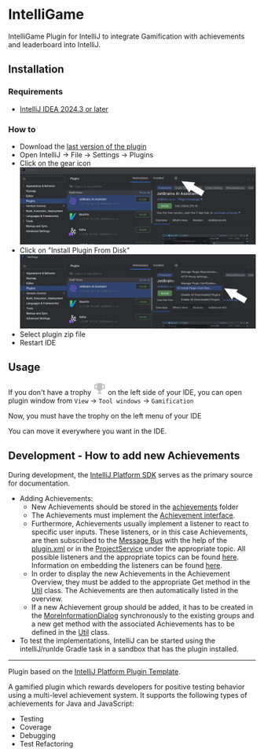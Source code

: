 # IntelliGame
IntelliGame Plugin for IntelliJ to integrate Gamification with achievements and leaderboard into IntelliJ.


## Installation
### Requirements
- [IntelliJ IDEA 2024.3 or later](https://www.jetbrains.com/idea/download)
### How to
- Download the [last version of the plugin](https://github.com/ThibBer/IntelliGame/tags)
- Open IntelliJ -> File -> Settings -> Plugins
- Click on the gear icon 
![cog-wheel.jpg](docs/cog-wheel.jpg)
- Click on "Install Plugin From Disk"
![install-from-disks.jpg](docs/install-from-disks.jpg)
- Select plugin zip file
- Restart IDE

## Usage
If you don't have a trophy ![trophy-tool-window.svg](src/main/resources/icons/trophy-tool-window.svg) on the left side of your IDE, you can open plugin window from ``View`` -> ``Tool windows`` -> ``Gamification``

Now, you must have the trophy on the left menu of your IDE

You can move it everywhere you want in the IDE.

## Development - How to add new Achievements

During development, the [IntelliJ Platform SDK](https://plugins.jetbrains.com/docs/intellij/welcome.html) serves as the primary source for documentation.

- Adding Achievements:
  - New Achievements should be stored in the [achievements](src/main/kotlin/de/uni_passau/fim/se2/intelligame/achievements) folder
  - The Achievements must implement the [Achievement interface](src/main/kotlin/de/uni_passau/fim/se2/intelligame/achievements/Achievement.kt).
  - Furthermore, Achievements usually implement a listener to react to specific user inputs. 
  These listeners, or in this case Achievements, are then subscribed to the [Message Bus](https://plugins.jetbrains.com/docs/intellij/messaging-infrastructure.html) with the help of the [plugin.xml](src/main/resources/META-INF/plugin.xml) or in the [ProjectService](src/main/kotlin/de/uni_passau/fim/se2/intelligame/services/ProjectService.kt) under the appropriate topic. 
  All possible listeners and the appropriate topics can be found [here](https://plugins.jetbrains.com/docs/intellij/extension-point-list.html#intellij-platform-listeners).
  Information on embedding the listeners can be found [here](https://plugins.jetbrains.com/docs/intellij/plugin-listeners.html).
  - In order to display the new Achievements in the Achievement Overview, they must be added to the appropriate Get method in the [Util](src/main/kotlin/de/uni_passau/fim/se2/intelligame/services/Util.kt) class. The Achievements are then automatically listed in the overview.
  - If a new Achievement group should be added, it has to be created in the [MoreInformationDialog](src/main/kotlin/de/uni_passau/fim/se2/intelligame/components/MoreInformationDialog.kt) synchronously to the existing groups and a new get method with the associated Achievements has to be defined in the [Util](src/main/kotlin/de/uni_passau/fim/se2/intelligame/services/Util.kt) class.
- To test the implementations, IntelliJ can be started using the intelliJ/runIde Gradle task in a sandbox that has the plugin installed.



---
Plugin based on the [IntelliJ Platform Plugin Template][template].

[template]: https://github.com/JetBrains/intellij-platform-plugin-template

<!-- Plugin description -->
A gamified plugin which rewards developers for positive testing behavior using a multi-level achievement system. It supports the following types of achievements for Java and JavaScript:

- Testing
- Coverage
- Debugging
- Test Refactoring
<!-- Plugin description end -->
